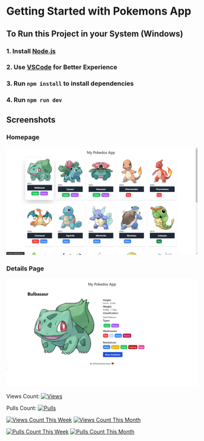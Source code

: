 
# Getting Started with Pokemons App

## To Run this Project in your System (Windows)

### 1. Install [Node.js](https://nodejs.org/en/download)

### 2. Use [VSCode](https://code.visualstudio.com/download) for Better Experience

### 3. Run `npm install` to install dependencies

### 4. Run `npm run dev`

## Screenshots

### Homepage

![Example Image](./screenshots/1.png "This is an example image")

### Details Page

![Example Image](./screenshots/2.png "This is an example image")

Views Count: [![Views](https://views.whatilearened.today/views/github/mohammedazam55/MohammedAzam-Frontend-Developer.svg)](https://views.whatilearened.today/views/github/mohammedazam55/MohammedAzam-Frontend-Developer)

Pulls Count: [![Pulls](https://img.shields.io/github/issues-pr/mohammedazam55/MohammedAzam-Frontend-Developer)](https://img.shields.io/github/issues-pr/mohammedazam55/MohammedAzam-Frontend-Developer)

[![Views Count This Week](https://views.whatilearened.today/views/github/{username}/{repository-name}/week.svg)](https://views.whatilearened.today/views/github/{username}/{repository-name}/week)
[![Views Count This Month](https://views.whatilearened.today/views/github/{username}/{repository-name}/month.svg)](https://views.whatilearened.today/views/github/{username}/{repository-name}/month)

[![Pulls Count This Week](https://img.shields.io/github/issues-pr/{username}/{repository-name}/week)](https://img.shields.io/github/issues-pr/{username}/{repository-name}/week)
[![Pulls Count This Month](https://img.shields.io/github/issues-pr/{username}/{repository-name}/month)](https://img.shields.io/github/issues-pr/{username}/{repository-name}/month)
